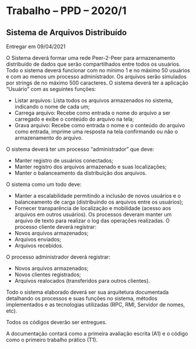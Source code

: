 # Trabalho – PPD – 2020/1
## Sistema de Arquivos Distribuído
Entregar em 09/04/2021


O Sistema deverá formar uma rede Peer-2-Peer para armazenamento distribuído de dados
que serão compartilhados entre todos os usuários. Todo o sistema deverá funcionar com no
mínimo 1 e no máximo 50 usuários e com ao menos um processo administrador. Os arquivos
serão simulados por strings de no máximo 500 caracteres.
O sistema deverá ter a aplicação “Usuário” com as seguintes funções:
- Listar arquivos: Lista todos os arquivos armazenados no sistema, indicando o nome
de cada um;
- Carrega arquivo: Recebe como entrada o nome do arquivo a ser carregado e exibe
o conteúdo do arquivo na tela;
- Grava arquivo: Recebe como entrada o nome e o conteúdo do arquivo como
entrada, imprime uma resposta na tela confirmando ou não o armazenamento do
arquivo.

O sistema deverá ter um processo “administrador” que deve:
- Manter registro de usuários conectados;
- Manter registro dos arquivos armazenado e suas localizações;
- Manter o balanceamento da distribuição dos arquivos.

O sistema como um todo deve:
- Manter a escalabilidade permitindo a inclusão de novos usuários e o
balanceamento de carga (distribuindo os arquivos entre os usuários);
- Fornecer transparência de localização e mobilidade (acesso aos arquivos em outros
usuários).
Os processos deveram manter um arquivo de texto para realizar o log das operações
realizadas. O processo cliente deverá registrar:
- Novos arquivos armazenados;
- Arquivos enviados;
- Arquivos recebidos.

O processo administrador deverá registrar:
- Novos arquivos armazenados;
- Novos clientes registrados;
- Arquivos realocados (transferidos para outros clientes).

Todo o sistema elaborado deverá ser sua arquitetura documentada detalhando os processos
e suas funções no sistema, métodos implementados e as tecnologias utilizadas (RPC, RMI,
Servidor de nomes, etc).

Todos os códigos deverão ser entregues.

A documentação contará como a primeira avaliação escrita (A1) e o código como o primeiro
trabalho prático (T1).
